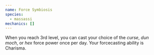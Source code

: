 ```yaml
---
name: Force Symbiosis
species:
  - massassi
mechanics: []
---
```

When you reach 3rd level, you can cast your choice of the *curse*, *dun moch*, or *hex* force power once per day. Your forcecasting ability is Charisma.
